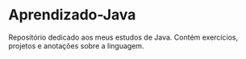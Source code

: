 # Aprendizado-Java
Repositório dedicado aos meus estudos de Java. Contém exercícios, projetos e anotações sobre a linguagem.

